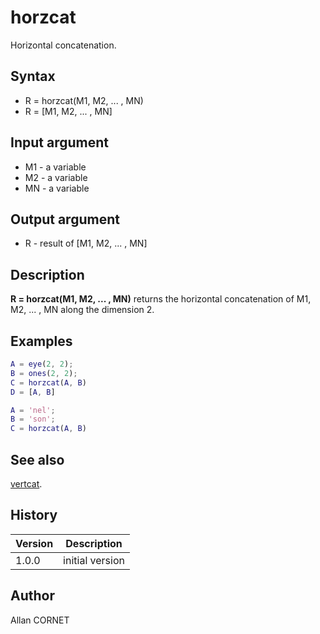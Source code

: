 

# horzcat

Horizontal concatenation.

## Syntax

- R = horzcat(M1, M2, ... , MN)
- R = [M1, M2, ... , MN]

## Input argument

 - M1 - a variable
 - M2 - a variable
 - MN - a variable

## Output argument

 - R - result of [M1, M2, ... , MN]

## Description


  <p><b>R = horzcat(M1, M2, ... , MN)</b> returns the horizontal concatenation of M1, M2, ... , MN along the dimension 2.</p>


## Examples

```matlab
A = eye(2, 2);
B = ones(2, 2);
C = horzcat(A, B)
D = [A, B]
```
```matlab
A = 'nel';
B = 'son';
C = horzcat(A, B)
```

## See also

[vertcat](vertcat.md).
## History

|Version|Description|
|------|------|
|1.0.0|initial version|


## Author

Allan CORNET



